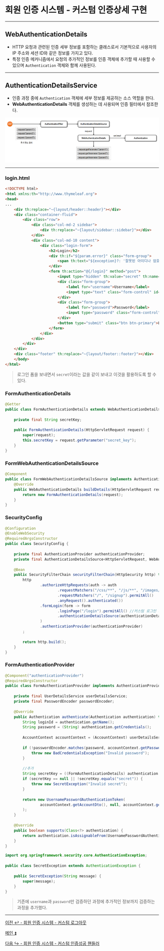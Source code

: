 # 회원 인증 시스템 - 커스텀 인증상세 구현

---

## WebAuthenticationDetails

- HTTP 요청과 관련된 인증 세부 정보를 포함하는 클래스로서 기본적으로 사용자의 IP 주소와 세션 ID와 같은 정보를 가지고 있다.
- 특정 인증 메커니즘에서 요청의 추가적인 정보를 인증 객체에 추가할 때 사용할 수 있으며 `Authentication` 객체와 함께 사용된다.

---

## AuthenticationDetailsService

- 인증 과정 중에 `Authentication` 객체에 세부 정보를 제공하는 소스 역할을 한다.
- **WebAuthenticationDetails** 객체를 생성하는 데 사용되며 인증 필터에서 참조한다.

![img.png](img.png)

---

### login.html
```html
<!DOCTYPE html>
<html xmlns:th="http://www.thymeleaf.org">
<head>
...
    <div th:replace="~{layout/header::header}"></div>
    <div class="container-fluid">
        <div class="row">
            <div class="col-md-2 sidebar">
                <div th:replace="~{layout/sidebar::sidebar}"></div>
            </div>
            <div class="col-md-10 content">
                <div class="login-form">
                    <h2>Login</h2>
                    <div th:if="${param.error}" class="form-group">
                        <span th:text="${exception}?: '잘못된 아이디나 암호입니다'" class="alert alert-danger"></span>
                    </div>
                    <form th:action="@{/login}" method="post">
                        <input type="hidden" th:value="secret" th:name="secret_key"/> //추가
                        <div class="form-group">
                            <label for="username">Username</label>
                            <input type="text" class="form-control" id="username" name="username" required>
                        </div>
                        <div class="form-group">
                            <label for="password">Password</label>
                            <input type="password" class="form-control" id="password" name="password" required>
                        </div>
                        <button type="submit" class="btn btn-primary">Login</button>
                    </form>
                </div>
            </div>
        </div>
    </div>
    <div class="footer" th:replace="~{layout/footer::footer}"></div>
    </body>
</html>
```

> 로그인 폼을 보내면서 `secret`이라는 값을 같이 보내고 이것을 활용하도록 할 수 있다.

### FormAuthenticationDetails

```java
@Getter
public class FormAuthenticationDetails extends WebAuthenticationDetails {

    private final String secretKey;

    public FormAuthenticationDetails(HttpServletRequest request) {
        super(request);
        this.secretKey = request.getParameter("secret_key");
    }
}
```

### FormWebAuthenticationDetailsSource
```java
@Component
public class FormWebAuthenticationDetailsSource implements AuthenticationDetailsSource<HttpServletRequest, WebAuthenticationDetails> {
    @Override
    public WebAuthenticationDetails buildDetails(HttpServletRequest request) {
        return new FormAuthenticationDetails(request);
    }
}
```

### SecurityConfig
```java
@Configuration
@EnableWebSecurity
@RequiredArgsConstructor
public class SecurityConfig {

    private final AuthenticationProvider authenticationProvider;
    private final AuthenticationDetailsSource<HttpServletRequest, WebAuthenticationDetails> authenticationDetailsSource;

    @Bean
    public SecurityFilterChain securityFilterChain(HttpSecurity http) throws Exception {
        http
                .authorizeHttpRequests(auth -> auth
                        .requestMatchers("/css/**", "/js/**", "/images/**", "/webjars/**", "/favicon.*", "/*/icon-*").permitAll() //정적 자원 관리
                        .requestMatchers("/", "/signup").permitAll()
                        .anyRequest().authenticated())
                .formLogin(form -> form
                        .loginPage("/login").permitAll() //커스텀 로그인 페이지
                        .authenticationDetailsSource(authenticationDetailsSource)
                )
                .authenticationProvider(authenticationProvider)
        ;

        return http.build();
    }
}
```

### FormAuthenticationProvider
```java
@Component("authenticationProvider")
@RequiredArgsConstructor
public class FormAuthenticationProvider implements AuthenticationProvider {

    private final UserDetailsService userDetailsService;
    private final PasswordEncoder passwordEncoder;

    @Override
    public Authentication authenticate(Authentication authentication) throws AuthenticationException {
        String loginId = authentication.getName();
        String password = (String) authentication.getCredentials();

        AccountContext accountContext = (AccountContext) userDetailsService.loadUserByUsername(loginId);

        if (!passwordEncoder.matches(password, accountContext.getPassword())) {
            throw new BadCredentialsException("Invalid password");
        }

        //추가
        String secretKey = ((FormAuthenticationDetails) authentication.getDetails()).getSecretKey();
        if (secretKey == null || !secretKey.equals("secret")) {
            throw new SecretException("Invalid secret");
        }

        return new UsernamePasswordAuthenticationToken(
                accountContext.getAccountDto(), null, accountContext.getAuthorities()
        );
    }

    @Override
    public boolean supports(Class<?> authentication) {
        return authentication.isAssignableFrom(UsernamePasswordAuthenticationToken.class);
    }
}
```
```java
import org.springframework.security.core.AuthenticationException;

public class SecretException extends AuthenticationException {

    public SecretException(String message) {
        super(message);
    }
}
```

> 기존에 `username`과 `password`만 검증하던 과정에 추가적인 정보까지 검증하는 과정을 추가했다.

---

[이전 ↩️ - 회원 인증 시스템 - 커스텀 로그아웃](https://github.com/genesis12345678/TIL/blob/main/Spring/security/Projects/%ED%9A%8C%EC%9B%90_%EC%9D%B8%EC%A6%9D_%EC%8B%9C%EC%8A%A4%ED%85%9C/Logout/Main.md)

[메인 ⏫](https://github.com/genesis12345678/TIL/blob/main/Spring/security/main.md)

[다음 ↪️ - 회원 인증 시스템 - 커스텀 인증성공 핸들러](https://github.com/genesis12345678/TIL/blob/main/Spring/security/Projects/%ED%9A%8C%EC%9B%90_%EC%9D%B8%EC%A6%9D_%EC%8B%9C%EC%8A%A4%ED%85%9C/%EC%9D%B8%EC%A6%9D%EC%84%B1%EA%B3%B5%ED%95%B8%EB%93%A4%EB%9F%AC/Main.md)
